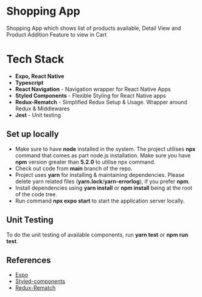# Shopping App

Shopping App which shows list of products available, Detail View and Product Addition Feature to view in Cart


# Tech Stack

 - **Expo, React Native**
 - **Typescript**
 - **React Navigation** -  Navigation wrapper for React Native Apps
 - **Styled Components** - Flexible Styling for React Native apps
 - **Redux-Rematch** - Simplified Redux Setup & Usage. Wrapper around Redux & Middlewares
 - **Jest** - Unit testing

## Set up locally

 - Make sure to have **node** installed in the system. The project utilises **npx** command that comes as part node.js installation. Make sure you have **npm** version greater than **5.2.0** to utilise npx command. 
 - Check out code from **main** branch of the repo.
 - Project uses **yarn** for installing & maintaining dependencies. Please delete yarn related files (**yarn.lock**/**yarn-errorlog**), if you prefer **npm**.
 - Install dependencies using **yarn install** or **npm install** being at the root of the code tree.
 - Run command **npx expo start** to start the application server locally. 

## Unit Testing

To do the unit testing of available components, run **yarn test** or **npm run test**.

## References

 - [Expo](https://docs.expo.dev/get-started/installation/)
 - [Styled-components](https://styled-components.com/docs/basics)
 - [Redux-Rematch](https://rematchjs.org/)
